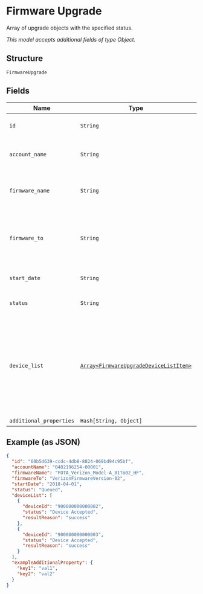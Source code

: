 
# Firmware Upgrade

Array of upgrade objects with the specified status.

*This model accepts additional fields of type Object.*

## Structure

`FirmwareUpgrade`

## Fields

| Name | Type | Tags | Description |
|  --- | --- | --- | --- |
| `id` | `String` | Optional | The unique identifier for this upgrade. |
| `account_name` | `String` | Optional | Account identifier in "##########-#####". |
| `firmware_name` | `String` | Optional | The name of the firmware image that will be used for the upgrade. |
| `firmware_to` | `String` | Optional | The name of the firmware version that will be on the devices after a successful upgrade. |
| `start_date` | `String` | Optional | The intended start date for the upgrade. |
| `status` | `String` | Optional | The current status of the upgrade. |
| `device_list` | [`Array<FirmwareUpgradeDeviceListItem>`](../../doc/models/firmware-upgrade-device-list-item.md) | Optional | A JSON object for each device that was included in the upgrade, showing the device IMEI, the status of the upgrade, and additional information about the status. |
| `additional_properties` | `Hash[String, Object]` | Optional | - |

## Example (as JSON)

```json
{
  "id": "60b5d639-ccdc-4db8-8824-069bd94c95bf",
  "accountName": "0402196254-00001",
  "firmwareName": "FOTA_Verizon_Model-A_01To02_HF",
  "firmwareTo": "VerizonFirmwareVersion-02",
  "startDate": "2018-04-01",
  "status": "Queued",
  "deviceList": [
    {
      "deviceId": "900000000000002",
      "status": "Device Accepted",
      "resultReason": "success"
    },
    {
      "deviceId": "900000000000003",
      "status": "Device Accepted",
      "resultReason": "success"
    }
  ],
  "exampleAdditionalProperty": {
    "key1": "val1",
    "key2": "val2"
  }
}
```

